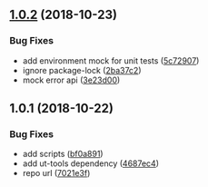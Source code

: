 <a name="1.0.2"></a>
## [1.0.2](https://github.com/softwaregroup-bg/ut-unittest/compare/v1.0.1...v1.0.2) (2018-10-23)


### Bug Fixes

* add environment mock for unit tests ([5c72907](https://github.com/softwaregroup-bg/ut-unittest/commit/5c72907))
* ignore package-lock ([2ba37c2](https://github.com/softwaregroup-bg/ut-unittest/commit/2ba37c2))
* mock error api ([3e23d00](https://github.com/softwaregroup-bg/ut-unittest/commit/3e23d00))



<a name="1.0.1"></a>
## 1.0.1 (2018-10-22)


### Bug Fixes

* add scripts ([bf0a891](https://github.com/softwaregroup-bg/ut-unittest/commit/bf0a891))
* add ut-tools dependency ([4687ec4](https://github.com/softwaregroup-bg/ut-unittest/commit/4687ec4))
* repo url ([7021e3f](https://github.com/softwaregroup-bg/ut-unittest/commit/7021e3f))



